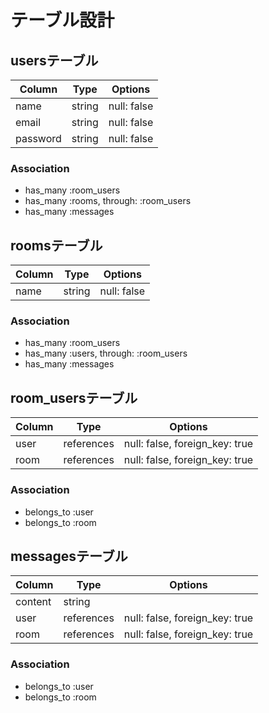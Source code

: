# テーブル設計

## usersテーブル

| Column   | Type        | Options     |
| -------- | ----------- | ----------- |
| name     | string      | null: false |
| email    | string      | null: false |
| password | string      | null: false |

### Association
- has_many :room_users
- has_many :rooms, through: :room_users
- has_many :messages

## roomsテーブル
<!-- null:false -->

| Column   | Type        | Options     |
| -------- | ----------- | ----------- |
| name     | string      | null: false |

### Association
- has_many :room_users
- has_many :users, through: :room_users
- has_many :messages

## room_usersテーブル
<!--referencesは外部から参照するという意味、room_id と user_idではなかろうか -->

| Column   | Type        | Options                        |
| -------- | ----------- | ------------------------------ |
| user     | references  | null: false, foreign_key: true |
| room     | references  | null: false, foreign_key: true |

### Association
- belongs_to :user
- belongs_to :room

## messagesテーブル

| Column   | Type        | Options                        |
| -------- | ----------- | ------------------------------ |
| content  | string      |                                |
| user     | references  | null: false, foreign_key: true |
| room     | references  | null: false, foreign_key: true |

### Association
- belongs_to :user
- belongs_to :room